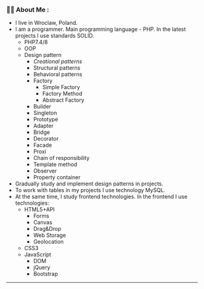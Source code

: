 ### :man_technologist: About Me :
- I live in Wroclaw, Poland. 
- I am a programmer. Main programming language - PHP. In the latest projects I use standards SOLID.
   - PHP7.4/8
   - OOP
   - Design pattern
       - _Creational patterns_  
       - Structural patterns  
       - Behavioral patterns  
       - Factory
          - Simple Factory
          - Factory Method
          - Abstract Factory
       - Builder  
       - Singleton  
       - Prototype  
       - Adapter  
       - Bridge  
       - Decorator  
       - Facade  
       - Proxi  
       - Chain of responsibility  
       - Template method  
       - Observer  
       - Property container  
- Gradually study and implement design patterns in projects.
- To work with tables in my projects I use technology MySQL.  
- At the same time, I study frontend technologies. In the frontend I use technologies:  
   - HTML5+API  
      - Forms  
      - Canvas  
      - Drag&Drop  
      - Web Storage  
      - Geolocation  
   - CSS3  
   - JavaScript  
      - DOM  
      - jQuery  
      - Bootstrap  

***
